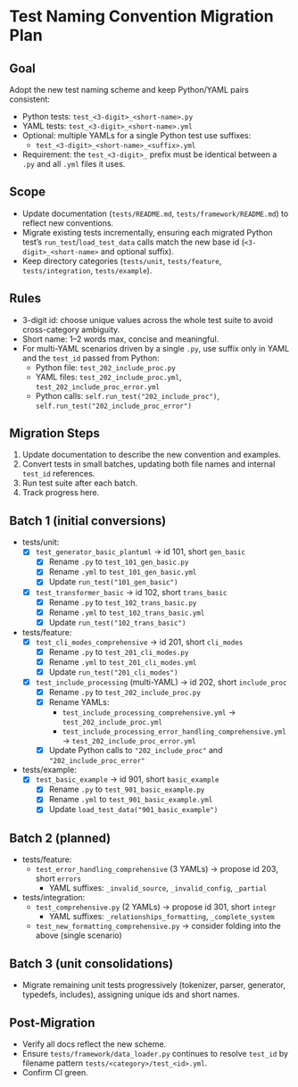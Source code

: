 # Test Naming Convention Migration Plan

## Goal
Adopt the new test naming scheme and keep Python/YAML pairs consistent:
- Python tests: `test_<3-digit>_<short-name>.py`
- YAML tests: `test_<3-digit>_<short-name>.yml`
- Optional: multiple YAMLs for a single Python test use suffixes:
  - `test_<3-digit>_<short-name>_<suffix>.yml`
- Requirement: the `test_<3-digit>_` prefix must be identical between a `.py` and all `.yml` files it uses.

## Scope
- Update documentation (`tests/README.md`, `tests/framework/README.md`) to reflect new conventions.
- Migrate existing tests incrementally, ensuring each migrated Python test’s `run_test`/`load_test_data` calls match the new base id (`<3-digit>_<short-name>` and optional suffix).
- Keep directory categories (`tests/unit`, `tests/feature`, `tests/integration`, `tests/example`).

## Rules
- 3-digit id: choose unique values across the whole test suite to avoid cross-category ambiguity.
- Short name: 1–2 words max, concise and meaningful.
- For multi-YAML scenarios driven by a single `.py`, use suffix only in YAML and the `test_id` passed from Python:
  - Python file: `test_202_include_proc.py`
  - YAML files: `test_202_include_proc.yml`, `test_202_include_proc_error.yml`
  - Python calls: `self.run_test("202_include_proc")`, `self.run_test("202_include_proc_error")`

## Migration Steps
1. Update documentation to describe the new convention and examples.
2. Convert tests in small batches, updating both file names and internal `test_id` references.
3. Run test suite after each batch.
4. Track progress here.

## Batch 1 (initial conversions)
- tests/unit:
  - [x] `test_generator_basic_plantuml` → id 101, short `gen_basic`
    - [x] Rename `.py` to `test_101_gen_basic.py`
    - [x] Rename `.yml` to `test_101_gen_basic.yml`
    - [x] Update `run_test("101_gen_basic")`
  - [x] `test_transformer_basic` → id 102, short `trans_basic`
    - [x] Rename `.py` to `test_102_trans_basic.py`
    - [x] Rename `.yml` to `test_102_trans_basic.yml`
    - [x] Update `run_test("102_trans_basic")`
- tests/feature:
  - [x] `test_cli_modes_comprehensive` → id 201, short `cli_modes`
    - [x] Rename `.py` to `test_201_cli_modes.py`
    - [x] Rename `.yml` to `test_201_cli_modes.yml`
    - [x] Update `run_test("201_cli_modes")`
  - [x] `test_include_processing` (multi-YAML) → id 202, short `include_proc`
    - [x] Rename `.py` to `test_202_include_proc.py`
    - [x] Rename YAMLs:
      - `test_include_processing_comprehensive.yml` → `test_202_include_proc.yml`
      - `test_include_processing_error_handling_comprehensive.yml` → `test_202_include_proc_error.yml`
    - [x] Update Python calls to `"202_include_proc"` and `"202_include_proc_error"`
- tests/example:
  - [x] `test_basic_example` → id 901, short `basic_example`
    - [x] Rename `.py` to `test_901_basic_example.py`
    - [x] Rename `.yml` to `test_901_basic_example.yml`
    - [x] Update `load_test_data("901_basic_example")`

## Batch 2 (planned)
- tests/feature:
  - `test_error_handling_comprehensive` (3 YAMLs) → propose id 203, short `errors`
    - YAML suffixes: `_invalid_source`, `_invalid_config`, `_partial`
- tests/integration:
  - `test_comprehensive.py` (2 YAMLs) → propose id 301, short `integr`
    - YAML suffixes: `_relationships_formatting`, `_complete_system`
  - `test_new_formatting_comprehensive.py` → consider folding into the above (single scenario)

## Batch 3 (unit consolidations)
- Migrate remaining unit tests progressively (tokenizer, parser, generator, typedefs, includes), assigning unique ids and short names.

## Post-Migration
- Verify all docs reflect the new scheme.
- Ensure `tests/framework/data_loader.py` continues to resolve `test_id` by filename pattern `tests/<category>/test_<id>.yml`.
- Confirm CI green.